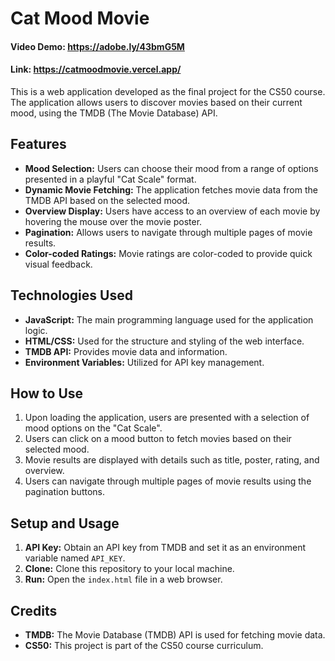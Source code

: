# Cat Mood Movie
#### Video Demo: https://adobe.ly/43bmG5M
#### Link: https://catmoodmovie.vercel.app/

This is a web application developed as the final project for the CS50 course. The application allows users to discover movies based on their current mood, using the TMDB (The Movie Database) API.

## Features

- **Mood Selection:** Users can choose their mood from a range of options presented in a playful "Cat Scale" format.
- **Dynamic Movie Fetching:** The application fetches movie data from the TMDB API based on the selected mood.
- **Overview Display:** Users have access to an overview of each movie by hovering the mouse over the movie poster.
- **Pagination:** Allows users to navigate through multiple pages of movie results.
- **Color-coded Ratings:** Movie ratings are color-coded to provide quick visual feedback.

## Technologies Used

- **JavaScript:** The main programming language used for the application logic.
- **HTML/CSS:** Used for the structure and styling of the web interface.
- **TMDB API:** Provides movie data and information.
- **Environment Variables:** Utilized for API key management.

## How to Use

1. Upon loading the application, users are presented with a selection of mood options on the "Cat Scale".
2. Users can click on a mood button to fetch movies based on their selected mood.
3. Movie results are displayed with details such as title, poster, rating, and overview.
4. Users can navigate through multiple pages of movie results using the pagination buttons.

## Setup and Usage

1. **API Key:** Obtain an API key from TMDB and set it as an environment variable named `API_KEY`.
2. **Clone:** Clone this repository to your local machine.
3. **Run:** Open the `index.html` file in a web browser.

## Credits

- **TMDB:** The Movie Database (TMDB) API is used for fetching movie data.
- **CS50:** This project is part of the CS50 course curriculum.